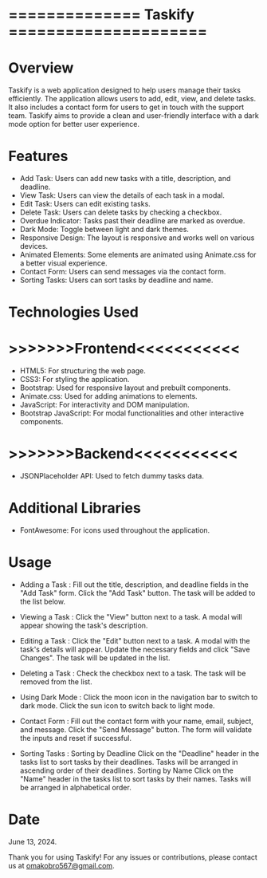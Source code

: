 # ============== Taskify =====================

# Overview
Taskify is a web application designed to help users manage their tasks efficiently. The application allows users to add, edit, view, and delete tasks. It also includes a contact form for users to get in touch with the support team. Taskify aims to provide a clean and user-friendly interface with a dark mode option for better user experience.

# Features
- Add Task: Users can add new tasks with a title, description, and deadline.
- View Task: Users can view the details of each task in a modal.
- Edit Task: Users can edit existing tasks.
- Delete Task: Users can delete tasks by checking a checkbox.
- Overdue Indicator: Tasks past their deadline are marked as overdue.
- Dark Mode: Toggle between light and dark themes.
- Responsive Design: The layout is responsive and works well on various devices.
- Animated Elements: Some elements are animated using Animate.css for a better visual experience.
- Contact Form: Users can send messages via the contact form.
- Sorting Tasks: Users can sort tasks by deadline and name.

# Technologies Used

# >>>>>>>Frontend<<<<<<<<<<<
- HTML5: For structuring the web page.
- CSS3: For styling the application.
- Bootstrap: Used for responsive layout and prebuilt components.
- Animate.css: Used for adding animations to elements.
- JavaScript: For interactivity and DOM manipulation.
- Bootstrap JavaScript: For modal functionalities and other interactive components.
#  >>>>>>>Backend<<<<<<<<<<<
- JSONPlaceholder API: Used to fetch dummy tasks data.
# Additional Libraries
- FontAwesome: For icons used throughout the application.

# Usage
- Adding a Task : 
Fill out the title, description, and deadline fields in the "Add Task" form.
Click the "Add Task" button. The task will be added to the list below.

- Viewing a Task :
Click the "View" button next to a task. A modal will appear showing the task's description.


- Editing a Task : 
Click the "Edit" button next to a task. A modal with the task's details will appear.
Update the necessary fields and click "Save Changes". The task will be updated in the list.
- Deleting a Task : 
Check the checkbox next to a task. The task will be removed from the list.

- Using Dark Mode :
Click the moon icon in the navigation bar to switch to dark mode.
Click the sun icon to switch back to light mode.

- Contact Form :
Fill out the contact form with your name, email, subject, and message.
Click the "Send Message" button. The form will validate the inputs and reset if successful.


- Sorting Tasks : 
Sorting by Deadline
Click on the "Deadline" header in the tasks list to sort tasks by their deadlines.
Tasks will be arranged in ascending order of their deadlines.
Sorting by Name
Click on the "Name" header in the tasks list to sort tasks by their names.
Tasks will be arranged in alphabetical order.

# Date
June 13, 2024.

Thank you for using Taskify! For any issues or contributions, please contact us at omakobro567@gmail.com.